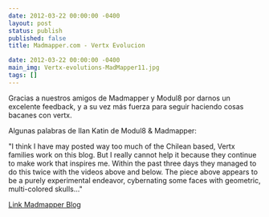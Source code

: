 ```yaml
---
date: 2012-03-22 00:00:00 -0400
layout: post
status: publish
published: false
title: Madmapper.com - Vertx Evolucion

date: 2012-03-22 00:00:00 -0400
main_img: Vertx-evolutions-MadMapper11.jpg
tags: []
---
```

Gracias a nuestros amigos de Madmapper y Modul8 por darnos un excelente feedback, y a su vez más fuerza para seguir haciendo cosas bacanes con vertx.

Algunas palabras de Ilan Katin de Modul8 & Madmapper:

"I think I have may posted way too much of the Chilean based, Vertx families work on this blog. But I really cannot help it because they continue to make work that inspires me.
Within the past three days they managed to do this twice with the videos above and below. The piece above appears to be a purely experimental endeavor, cybernating some faces with geometric, multi-colored skulls..."

[Link Madmapper Blog](http://www.madmapper.com/2012/03/22/vertx-evolutions/)
